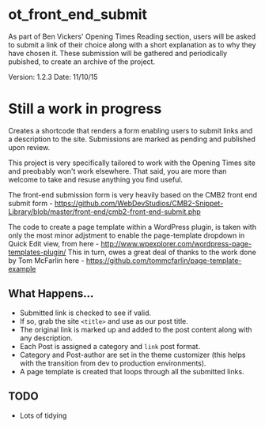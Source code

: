 # ot_front_end_submit
As part of Ben Vickers' Opening Times Reading section, users will be asked to submit a link of their choice along with a short explanation as to why they have chosen it. These submission will be gathered and periodically pubished, to create an archive of the project.

Version: 1.2.3 Date: 11/10/15

# Still a work in progress
Creates a shortcode that renders a form enabling users to submit links and a description to the site. Submissions are marked as pending and published upon review.

This project is very specifically tailored to work with the Opening Times site and preobably won't work elsewhere. That said, you are more than welcome to take and resuse anything you find useful. 

The front-end submission form is very heavily based on the CMB2 front end submit form - https://github.com/WebDevStudios/CMB2-Snippet-Library/blob/master/front-end/cmb2-front-end-submit.php

The code to create a page template within a WordPress plugin, is taken with only the most minor adjstment to enable the page-template dropdown in Quick Edit view, from here - http://www.wpexplorer.com/wordpress-page-templates-plugin/ This in turn, owes a great deal of thanks to the work done by Tom McFarlin here - https://github.com/tommcfarlin/page-template-example

## What Happens...
* Submitted link is checked to see if valid.
* If so, grab the site `<title>` and use as our post title.
* The original link is marked up and added to the post content along with any description.
* Each Post is assigned a category and `link` post format.
* Category and Post-author are set in the theme customizer (this helps with the transition from dev to production environments).
* A page template is created that loops through all the submitted links.

## TODO
* Lots of tidying